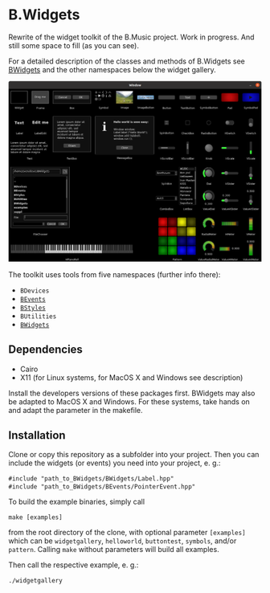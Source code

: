 # B.Widgets
Rewrite of the widget toolkit of the B.Music project. Work in progress. And 
still some space to fill (as you can see).

For a detailed description of the classes and methods of B.Widgets see
[BWidgets](BWidgets/README.md) and the other namespaces below the widget gallery.

![widgetgallery](suppl/widgetgallery.png)

The toolkit uses tools from five namespaces (further info there):
* `BDevices`
* [`BEvents`](BEvents/README.md)
* [`BStyles`](BStyles/README.md)
* `BUtilities`
* [`BWidgets`](BWidgets/README.md)


## Dependencies

* Cairo
* X11 (for Linux systems, for MacOS X and Windows see description)

Install the developers versions of these packages first. BWidgets may also be 
adapted to MacOS X and Windows. For these systems, take hands on and adapt 
the parameter in the makefile.


## Installation

Clone or copy this repository as a subfolder into your project. Then you can
include the widgets (or events) you need into your project, e. g.:
```
#include "path_to_BWidgets/BWidgets/Label.hpp"
#include "path_to_BWidgets/BEvents/PointerEvent.hpp"
```

To build the example binaries, simply call

```
make [examples]
```

from the root directory of the clone, with optional parameter `[examples]` 
which can be `widgetgallery`, `helloworld`, `buttontest`, `symbols`, and/or
`pattern`. Calling `make` without parameters will build all examples.

Then call the respective example, e. g.:
```
./widgetgallery
```